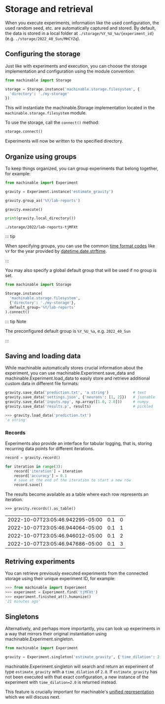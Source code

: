 # Storage and retrieval

When you execute experiments, information like the used configuration, the used random seed, etc. are automatically captured and stored. By default, the data is stored in a local folder at `./storage/%Y_%U_%a/{experiment_id}` (e.g. `./storage/2022_40_Sun/MHCYZq`).

## Configuring the storage

Just like with experiments and execution, you can choose the storage implementation and configuration using the module convention:

```python
from machinable import Storage

storage = Storage.instance('machinable.storage.filesystem', {
  'directory': './my-storage'
})
```

This will instantiate the <Pydoc>machinable.Storage</Pydoc> implementation located in the `machinable.storage.filesystem` module.

To use the storage, call the `connect()` method:

```python
storage.connect()
```

Experiments will now be written to the specified directory.

## Organize using groups

To keep things organized, you can group experiments that belong together, for example:

```python
from machinable import Experiment

gravity = Experiment.instance('estimate_gravity')

gravity.group_as('%Y/lab-reports')

gravity.execute()

print(gravity.local_directory())
```

`./storage/2022/lab-reports-tjMFXt`

::: tip

When specifying groups, you can use the common [time format codes](https://docs.python.org/3/library/datetime.html#strftime-and-strptime-format-codes) like `%Y` for the year provided by [datetime.date.strftime](https://docs.python.org/3/library/datetime.html#datetime.date.strftime).

:::

You may also specify a global default group that will be used if no group is set.

```python
from machinable import Storage

Storage.instance(
  'machinable.storage.filesystem',
  {'directory': './my-storage'},
  default_group='%Y/lab-reports'
).connect()
```

::: tip Note

The preconfigured default group is `%Y_%U_%a`, e.g. `2022_40_Sun`

:::

## Saving and loading data

While machinable automatically stores crucial information about the experiment, you can use <Pydoc>machinable.Experiment.save_data</Pydoc> and <Pydoc>machinable.Experiment.load_data</Pydoc> to easily store and retrieve additional custom data in different file formats:

```python
gravity.save_data('prediction.txt', 'a string')           # text
gravity.save_data('settings.json', {'neurons': [1, 2]})   # jsonable
gravity.save_data('inputs.npy', np.array([1.0, 2.0]))     # numpy
gravity.save_data('results.p', results)                   # pickled

>>> gravity.load_data('prediction.txt')
'a string'
```

### Records

Experiments also provide an interface for tabular logging, that is, storing recurring data points for different iterations.

```python
record = gravity.record()

for iteration in range(3):
    record['iteration'] = iteration
    record['accuracy'] = 0.1
    # save at the end of the iteration to start a new row
    record.save()
```

The results become available as a table where each row represents an iteration.

```
>>> gravity.records().as_table()
```

<table>
<tbody>
<tr><td>2022-10-07T23:05:46.942295-05:00</td><td style="text-align: right;">0.1</td><td style="text-align: right;">0</td></tr>
<tr><td>2022-10-07T23:05:46.944064-05:00</td><td style="text-align: right;">0.1</td><td style="text-align: right;">1</td></tr>
<tr><td>2022-10-07T23:05:46.946012-05:00</td><td style="text-align: right;">0.1</td><td style="text-align: right;">2</td></tr>
<tr><td>2022-10-07T23:05:46.947686-05:00</td><td style="text-align: right;">0.1</td><td style="text-align: right;">3</td></tr>
</tbody>
</table>

## Retriving experiments

You can retrieve previously executed experiments from the connected storage using their unique experiment ID, for example:

```python
>>> from machinable import Experiment
>>> experiment = Experiment.find('tjMFXt')
>>> experiment.finished_at().humanize()
'21 minutes ago'
```

## Singletons

Alternatively, and perhaps more importantly, you can look up experiments in a way that mirrors their original instantiation using <Pydoc>machinable.Experiment.singleton</Pydoc>.

```python
from machinable import Experiment

gravity = Experiment.singleton('estimate_gravity', {'time_dilation': 2.0})
```

<Pydoc caption="singleton()">machinable.Experiment.singleton</Pydoc> will search and return an experiment of type `estimate_gravity` with a `time_dilation` of `2.0`. If `estimate_gravity` has not been executed with that exact configuration, a new instance of the experiment with `time_dilation=2.0` is returned instead.

This feature is crucially important for machinable's [unified representation](./unified-representation.md) which we will discuss next.
